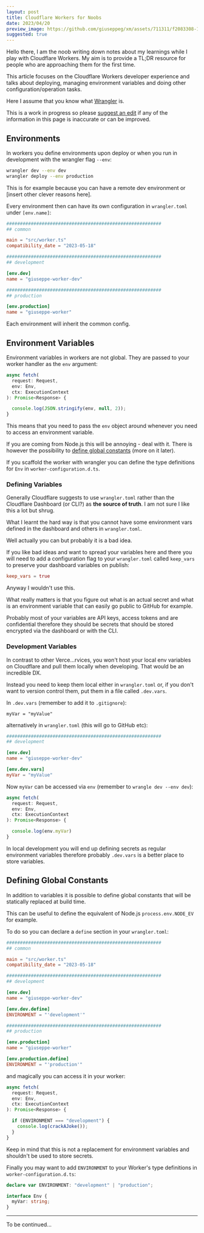 ```yaml
---
layout: post
title: Cloudflare Workers for Noobs
date: 2023/04/20
preview_image: https://github.com/giuseppeg/xm/assets/711311/f2083308-16c2-4774-b15b-36e613bea7a3
suggested: true
---
```


Hello there, I am the noob writing down notes about my learnings while I play with Cloudflare Workers. My aim is to provide a TL;DR resource for people who are approaching them for the first time.

This article focuses on the Cloudflare Workers developer experience and talks about deploying, managing environment variables and doing other configuration/operation tasks.

Here I assume that you know what [Wrangler](https://developers.cloudflare.com/workers/wrangler/install-and-update/) is.

This is a work in progress so please [suggest an edit](https://github.com/giuseppeg/giuseppegurgone.com/edit/master/posts/cloudflare-workers.md) if any of the information in this page is inaccurate or can be improved.

## Environments

In workers you define environments upon deploy or when you run in development with the wrangler flag `--env`:

```sh
wrangler dev --env dev
wrangler deploy --env production
```

This is for example because you can have a remote dev environment or [insert other clever reasons here].

Every environment then can have its own configuration in `wrangler.toml` under `[env.name]`:

```toml
#########################################################
## common

main = "src/worker.ts"
compatibility_date = "2023-05-18"

#########################################################
## development

[env.dev]
name = "giuseppe-worker-dev"

#########################################################
## production

[env.production]
name = "giuseppe-worker"
```

Each environment will inherit the common config.

## Environment Variables

Environment variables in workers are not global. They are passed to your worker handler as the `env` argument:

```typescript
async fetch(
  request: Request,
  env: Env,
  ctx: ExecutionContext
): Promise<Response> {

  console.log(JSON.stringify(env, null, 2));
}
```

This means that you need to pass the `env` object around whenever you need to access an environment variable.

If you are coming from Node.js this will be annoying - deal with it. There is however the possibility to [define global constants](#defining-global-constants) (more on it later).

If you scaffold the worker with wrangler you can define the type definitions for `Env` in `worker-configuration.d.ts`.

### Defining Variables

Generally Cloudflare suggests to use `wrangler.toml` rather than the Cloudflare Dashboard (or CLI?) as **the source of truth**. I am not sure I like this a lot but shrug.

What I learnt the hard way is that you cannot have some environment vars defined in the dashboard and others in `wrangler.toml`.

Well actually you can but probably it is a bad idea.

If you like bad ideas and want to spread your variables here and there you will need to add a configuration flag to your `wrangler.toml` called `keep_vars` to preserve your dashboard variables on publish:

```toml
keep_vars = true
```

Anyway I wouldn't use this.

What really matters is that you figure out what is an actual secret and what is an environment variable that can easily go public to GitHub for example.

Probably most of your variables are API keys, access tokens and are confidential therefore they should be secrets that should be stored encrypted via the dashboard or with the CLI.

### Development Variables

In contrast to other Verce...rvices, you won't host your local env variables on Cloudflare and pull them locally when developing. That would be an incredible DX.

Instead you need to keep them local either in `wrangler.toml` or, if you don't want to version control them, put them in a file called `.dev.vars`.

In `.dev.vars` (remember to add it to `.gitignore`):

```
myVar = "myValue"
```

alternatively in `wrangler.toml` (this will go to GitHub etc):

```toml
#########################################################
## development

[env.dev]
name = "giuseppe-worker-dev"

[env.dev.vars]
myVar = "myValue"
```

Now `myVar` can be accessed via `env` (remember to `wrangle dev --env dev`):

```typescript
async fetch(
  request: Request,
  env: Env,
  ctx: ExecutionContext
): Promise<Response> {

  console.log(env.myVar)
}
```

In local development you will end up defining secrets as regular environment variables therefore probably `.dev.vars` is a better place to store variables.

## Defining Global Constants

In addition to variables it is possible to define global constants that will be statically replaced at build time.

This can be useful to define the equivalent of Node.js `process.env.NODE_EV` for example.

To do so you can declare a `define` section in your `wrangler.toml`:

```toml
#########################################################
## common

main = "src/worker.ts"
compatibility_date = "2023-05-18"

#########################################################
## development

[env.dev]
name = "giuseppe-worker-dev"

[env.dev.define]
ENVIRONMENT = "'development'"

#########################################################
## production

[env.production]
name = "giuseppe-worker"

[env.production.define]
ENVIRONMENT = "'production'"
```

and magically you can access it in your worker:

```typescript
async fetch(
  request: Request,
  env: Env,
  ctx: ExecutionContext
): Promise<Response> {

  if (ENVIRONMENT === "development") {
    console.log(crackAJoke());
  }
}
```

Keep in mind that this is not a replacement for environment variables and shouldn't be used to store secrets.

Finally you may want to add `ENVIRONMENT` to your Worker's type definitions in `worker-configuration.d.ts`:

```typescript
declare var ENVIRONMENT: "development" | "production";

interface Env {
  myVar: string;
}
```

---

To be continued...
